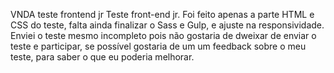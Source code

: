 VNDA teste frontend jr
Teste front-end jr. 
Foi feito apenas a parte HTML e CSS do teste, falta ainda finalizar o Sass e Gulp, e ajuste na responsividade.
Enviei o teste mesmo incompleto pois não gostaria de dweixar de enviar o teste e participar, se possível gostaria de um um feedback sobre o meu teste, para saber o que eu poderia melhorar.